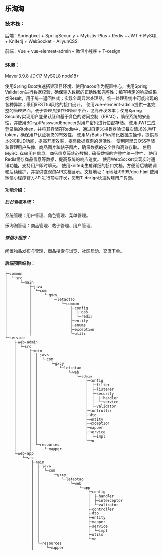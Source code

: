 ## 乐淘淘

### 技术栈：

后端：Springboot + SpringSecurity + Mybatis-Plus + Redis + JWT + MySQL + Knife4j + WebSocket + AliyunOSS

前端：Vue + vue-element-admin + 微信小程序 + T-design

### 环境：

Maven3.9.8  JDK17  MySQL8  node18+ 

使用Spring Boot快速搭建项目环境，使用nacos作为配置中心，使用Spring Validation进行数据校验，确保输入数据的正确性和完整性；编写特定的响应结果类Result，用于统一返回格式；实现全局异常处理器，统一处理系统中可能出现的各种异常；采用RESTful风格的接口设计。
使用vue-element-admin提供一套完整的管理界面，便于管理员操作和管理平台，提高开发效率；使用Spring Security实现用户登录认证和基于角色的访问控制（RBAC），确保系统的安全性，并使用BCryptPasswordEncoder对用户密码进行加密存储。
使用JWT生成登录后的token，并将其存储在Redis中，通过自定义拦截器验证每次请求的JWT token，确保用户认证状态的有效性。
使用MyBatis Plus简化数据库操作，提供基本的CRUD功能，提高开发效率，提高数据查询的灵活性。
使用阿里云OSS存储和管理用户头像、商品图片和帖子图片，确保数据的安全性和高效存取。
使用MySQL存储用户信息、商品信息等核心数据，确保数据的完整性和一致性。
使用Redis缓存商品信息等数据，提高系统的响应速度。
使用WebSocket实现实时通讯功能，支持用户即时聊天。
使用Knife4j生成详细的接口文档，方便前后端联调和后续维护，并提供直观的API文档展示。文档地址：ip地址:9999/doc.html
使用微信小程序官方API进行前端开发，使用T-design快速构建用户界面。

#### 功能介绍：

##### 后台管理系统：

系统管理：用户管理、角色管理、菜单管理。

乐淘淘管理：商品管理、帖子管理、用户管理。

##### 微信小程序：

闲置物品发布与管理、商品搜索与浏览、社区互动、交流下单。



#### 后端项目结构：

```
├─common
│  └─src
│      └─main
│          ├─java
│          │  └─com
│          │      └─gxcy
│          │          └─letaotao
│          │              └─common
│          │                  ├─config
│          │                  │  ├─oss
│          │                  │  └─redis
│          │                  ├─entity
│          │                  ├─enums
│          │                  ├─exception
│          │                  └─utils
└─service
    ├─web-admin
    │  └─src
    │      ├─main
    │      │  ├─java
    │      │  │  └─com
    │      │  │      └─gxcy
    │      │  │          └─letaotao
    │      │  │              └─web
    │      │  │                  └─admin
    │      │  │                      ├─config
    │      │  │                      │  ├─filter
    │      │  │                      │  ├─listener
    │      │  │                      │  ├─security
    │      │  │                      │  │  ├─handler
    │      │  │                      │  │  └─service
    │      │  │                      │  └─validator
    │      │  │                      ├─controller
    │      │  │                      ├─dto
    │      │  │                      ├─entity
    │      │  │                      ├─exception
    │      │  │                      ├─mapper
    │      │  │                      ├─service
    │      │  │                      │  └─impl
    │      │  │                      └─vo
    │      │  └─resources
    │      │      └─mapper
    └─web-app
        └─src
            ├─main
            │  ├─java
            │  │  └─com
            │  │      └─gxcy
            │  │          └─letaotao
            │  │              └─web
            │  │                  └─app
            │  │                      ├─config
            │  │                      │  ├─handler
            │  │                      │  ├─interceptor
            │  │                      │  └─validator
            │  │                      ├─controller
            │  │                      ├─dto
            │  │                      ├─entity
            │  │                      ├─mapper
            │  │                      ├─service
            │  │                      │  └─impl
            │  │                      ├─utils
            │  │                      └─vo
            │  └─resources
            │      └─mapper


```

